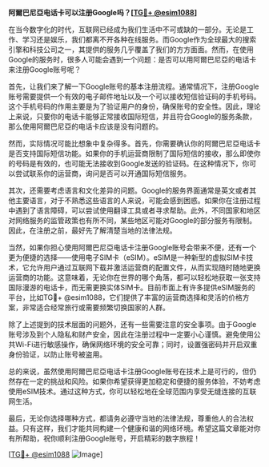 **阿爾巴尼亞电话卡可以注册Google吗？[[TG💪+ @esim1088](https://t.me/s/esim1088)]**

在当今数字化的时代，互联网已经成为我们生活中不可或缺的一部分。无论是工作、学习还是娱乐，我们都离不开各种在线服务。而Google作为全球最大的搜索引擎和科技公司之一，其提供的服务几乎覆盖了我们的方方面面。然而，在使用Google的服务时，很多人可能会遇到一个问题：是否可以用阿爾巴尼亞的电话卡来注册Google账号呢？

首先，让我们来了解一下Google账号的基本注册流程。通常情况下，注册Google账号需要提供一个有效的电子邮件地址以及一个可以接收短信验证码的手机号码。这个手机号码的作用主要是为了验证用户的身份，确保账号的安全性。因此，理论上来说，只要你的电话卡能够正常接收国际短信，并且符合Google的服务条款，那么使用阿爾巴尼亞的电话卡应该是没有问题的。

然而，实际情况可能比想象中复杂得多。首先，你需要确认你的阿爾巴尼亞电话卡是否支持国际短信功能。如果你的手机运营商限制了国际短信的接收，那么即使你的号码是有效的，也可能无法接收到Google发送的验证码。在这种情况下，你可以尝试联系你的运营商，询问是否可以开通国际短信服务。

其次，还需要考虑语言和文化差异的问题。Google的服务界面通常是英文或者其他主要语言，对于不熟悉这些语言的人来说，可能会感到困惑。如果你在注册过程中遇到了语言障碍，可以尝试使用翻译工具或者寻求帮助。此外，不同国家和地区对网络服务的监管政策也有所不同，某些地区可能对Google的部分服务有限制。因此，在注册之前，最好先了解清楚当地的法律法规。

当然，如果你担心使用阿爾巴尼亞电话卡注册Google账号会带来不便，还有一个更为便捷的选择——使用电子SIM卡（eSIM）。eSIM是一种新型的虚拟SIM卡技术，它允许用户通过互联网下载并激活运营商的配置文件，从而实现随时随地更换运营商的功能。这意味着，无论你在世界的哪个角落，都可以轻松地获取一张支持国际漫游的电话卡，而无需更换实体SIM卡。目前市面上有许多提供eSIM服务的平台，比如TG💪+ @esim1088，它们提供了丰富的运营商选择和灵活的价格方案，非常适合经常旅行或需要频繁切换国家的人群。

除了上述提到的技术层面的问题外，还有一些需要注意的安全事项。由于Google账号涉及到个人隐私和财产安全，因此在注册过程中一定要小心谨慎。避免使用公共Wi-Fi进行敏感操作，确保网络环境的安全可靠；同时，设置强密码并开启双重身份验证，以防止账号被盗用。

总的来说，虽然使用阿爾巴尼亞电话卡注册Google账号在技术上是可行的，但仍然存在一定的挑战和风险。如果你希望获得更加稳定和便捷的服务体验，不妨考虑使用eSIM技术。通过这种方式，你可以轻松地在全球范围内享受无缝连接的互联网生活。

最后，无论你选择哪种方式，都请务必遵守当地的法律法规，尊重他人的合法权益。只有这样，我们才能共同构建一个健康和谐的网络环境。希望这篇文章能对你有所帮助，祝你顺利注册Google账号，开启精彩的数字旅程！

[[TG💪+ @esim1088](https://t.me/s/esim1088) ![Image](https://i.postimg.cc/4NQfJmqS/Snipaste-2025-05-13-00-14-12.png)]